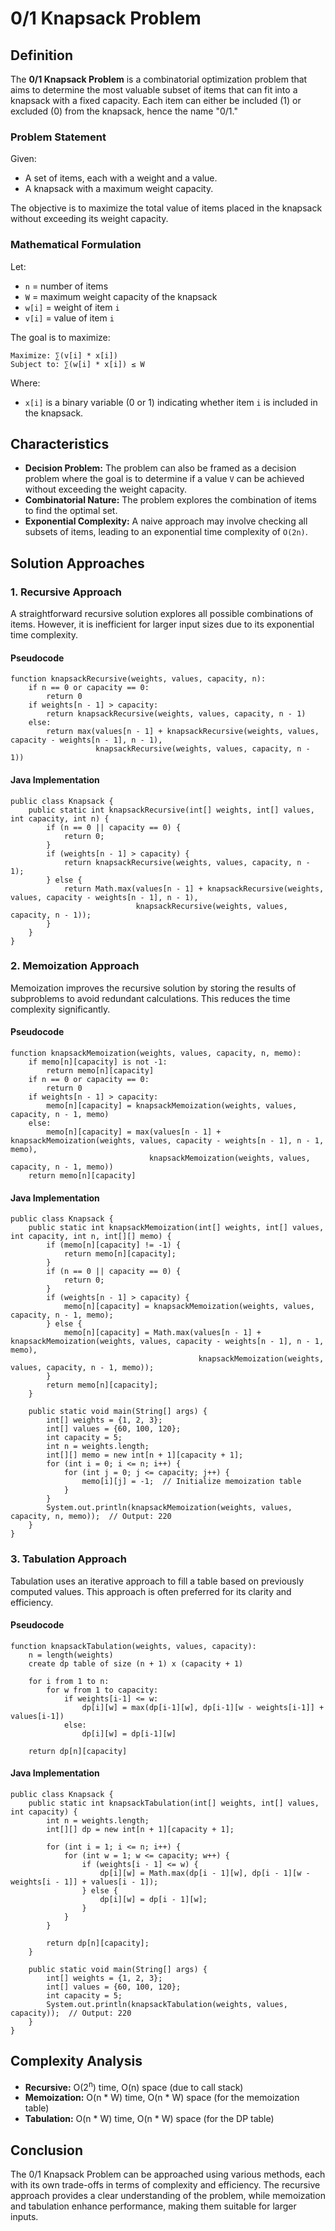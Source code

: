 0/1 Knapsack Problem
====================

Definition
----------

The **0/1 Knapsack Problem** is a combinatorial optimization problem that aims to determine the most valuable subset of items that can fit into a knapsack with a fixed capacity. Each item can either be included (1) or excluded (0) from the knapsack, hence the name "0/1."

### Problem Statement

Given:

*   A set of items, each with a weight and a value.
*   A knapsack with a maximum weight capacity.

The objective is to maximize the total value of items placed in the knapsack without exceeding its weight capacity.

### Mathematical Formulation

Let:

*   `n` = number of items
*   `W` = maximum weight capacity of the knapsack
*   `w[i]` = weight of item `i`
*   `v[i]` = value of item `i`

The goal is to maximize:

    Maximize: ∑(v[i] * x[i]) 
    Subject to: ∑(w[i] * x[i]) ≤ W
    

Where:

*   `x[i]` is a binary variable (0 or 1) indicating whether item `i` is included in the knapsack.

Characteristics
---------------

*   **Decision Problem:** The problem can also be framed as a decision problem where the goal is to determine if a value `V` can be achieved without exceeding the weight capacity.
*   **Combinatorial Nature:** The problem explores the combination of items to find the optimal set.
*   **Exponential Complexity:** A naive approach may involve checking all subsets of items, leading to an exponential time complexity of `O(2n)`.

Solution Approaches
-------------------

### 1\. Recursive Approach

A straightforward recursive solution explores all possible combinations of items. However, it is inefficient for larger input sizes due to its exponential time complexity.

#### Pseudocode

    function knapsackRecursive(weights, values, capacity, n):
        if n == 0 or capacity == 0:
            return 0
        if weights[n - 1] > capacity:
            return knapsackRecursive(weights, values, capacity, n - 1)
        else:
            return max(values[n - 1] + knapsackRecursive(weights, values, capacity - weights[n - 1], n - 1), 
                       knapsackRecursive(weights, values, capacity, n - 1))
    

#### Java Implementation

    public class Knapsack {
        public static int knapsackRecursive(int[] weights, int[] values, int capacity, int n) {
            if (n == 0 || capacity == 0) {
                return 0;
            }
            if (weights[n - 1] > capacity) {
                return knapsackRecursive(weights, values, capacity, n - 1);
            } else {
                return Math.max(values[n - 1] + knapsackRecursive(weights, values, capacity - weights[n - 1], n - 1),
                                knapsackRecursive(weights, values, capacity, n - 1));
            }
        }
    }
    

### 2\. Memoization Approach

Memoization improves the recursive solution by storing the results of subproblems to avoid redundant calculations. This reduces the time complexity significantly.

#### Pseudocode

    function knapsackMemoization(weights, values, capacity, n, memo):
        if memo[n][capacity] is not -1:
            return memo[n][capacity]
        if n == 0 or capacity == 0:
            return 0
        if weights[n - 1] > capacity:
            memo[n][capacity] = knapsackMemoization(weights, values, capacity, n - 1, memo)
        else:
            memo[n][capacity] = max(values[n - 1] + knapsackMemoization(weights, values, capacity - weights[n - 1], n - 1, memo), 
                                   knapsackMemoization(weights, values, capacity, n - 1, memo))
        return memo[n][capacity]
    

#### Java Implementation

    public class Knapsack {
        public static int knapsackMemoization(int[] weights, int[] values, int capacity, int n, int[][] memo) {
            if (memo[n][capacity] != -1) {
                return memo[n][capacity];
            }
            if (n == 0 || capacity == 0) {
                return 0;
            }
            if (weights[n - 1] > capacity) {
                memo[n][capacity] = knapsackMemoization(weights, values, capacity, n - 1, memo);
            } else {
                memo[n][capacity] = Math.max(values[n - 1] + knapsackMemoization(weights, values, capacity - weights[n - 1], n - 1, memo), 
                                              knapsackMemoization(weights, values, capacity, n - 1, memo));
            }
            return memo[n][capacity];
        }
    
        public static void main(String[] args) {
            int[] weights = {1, 2, 3};
            int[] values = {60, 100, 120};
            int capacity = 5;
            int n = weights.length;
            int[][] memo = new int[n + 1][capacity + 1];
            for (int i = 0; i <= n; i++) {
                for (int j = 0; j <= capacity; j++) {
                    memo[i][j] = -1;  // Initialize memoization table
                }
            }
            System.out.println(knapsackMemoization(weights, values, capacity, n, memo));  // Output: 220
        }
    }
    

### 3\. Tabulation Approach

Tabulation uses an iterative approach to fill a table based on previously computed values. This approach is often preferred for its clarity and efficiency.

#### Pseudocode

    function knapsackTabulation(weights, values, capacity):
        n = length(weights)
        create dp table of size (n + 1) x (capacity + 1)
    
        for i from 1 to n:
            for w from 1 to capacity:
                if weights[i-1] <= w:
                    dp[i][w] = max(dp[i-1][w], dp[i-1][w - weights[i-1]] + values[i-1])
                else:
                    dp[i][w] = dp[i-1][w]
    
        return dp[n][capacity]
    

#### Java Implementation

    public class Knapsack {
        public static int knapsackTabulation(int[] weights, int[] values, int capacity) {
            int n = weights.length;
            int[][] dp = new int[n + 1][capacity + 1];
            
            for (int i = 1; i <= n; i++) {
                for (int w = 1; w <= capacity; w++) {
                    if (weights[i - 1] <= w) {
                        dp[i][w] = Math.max(dp[i - 1][w], dp[i - 1][w - weights[i - 1]] + values[i - 1]);
                    } else {
                        dp[i][w] = dp[i - 1][w];
                    }
                }
            }
            
            return dp[n][capacity];
        }
    
        public static void main(String[] args) {
            int[] weights = {1, 2, 3};
            int[] values = {60, 100, 120};
            int capacity = 5;
            System.out.println(knapsackTabulation(weights, values, capacity));  // Output: 220
        }
    }
    

Complexity Analysis
-------------------

*   **Recursive:** O(2<sup>n</sup>) time, O(n) space (due to call stack)
*   **Memoization:** O(n \* W) time, O(n \* W) space (for the memoization table)
*   **Tabulation:** O(n \* W) time, O(n \* W) space (for the DP table)

Conclusion
----------

The 0/1 Knapsack Problem can be approached using various methods, each with its own trade-offs in terms of complexity and efficiency. The recursive approach provides a clear understanding of the problem, while memoization and tabulation enhance performance, making them suitable for larger inputs.